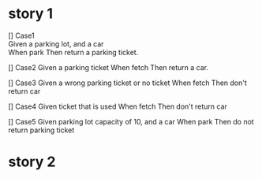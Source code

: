 # story 1
[] Case1  
Given a parking lot, and a car  
When park
Then return a parking ticket. 

[] Case2
Given a parking ticket 
When fetch
Then return a car.

[] Case3
Given a wrong parking ticket or no ticket
When fetch
Then don't return car

[] Case4
Given ticket that is used
When fetch
Then don't return car

[] Case5
Given parking lot capacity of 10, and a car
When park
Then do not return parking ticket

# story 2